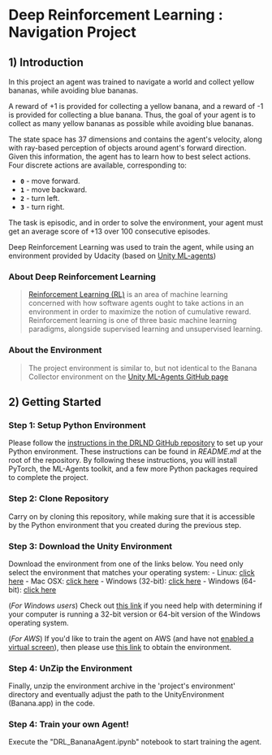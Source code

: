 # Deep Reinforcement Learning : Navigation Project

## 1) Introduction

In this project an agent was trained to navigate a world and collect yellow bananas, while avoiding blue bananas.

A reward of +1 is provided for collecting a yellow banana, and a reward of -1 is provided for collecting a blue banana.  Thus, the goal of your agent is to collect as many yellow bananas as possible while avoiding blue bananas.  

The state space has 37 dimensions and contains the agent's velocity, along with ray-based perception of objects around agent's forward direction.  Given this information, the agent has to learn how to best select actions.  Four discrete actions are available, corresponding to:
- **`0`** - move forward.
- **`1`** - move backward.
- **`2`** - turn left.
- **`3`** - turn right.

The task is episodic, and in order to solve the environment, your agent must get an average score of +13 over 100 consecutive episodes.

Deep Reinforcement Learning was used to train the agent, while using an environment provided by Udacity (based on [Unity ML-agents](https://unity.com/products/machine-learning-agents))

### About Deep Reinforcement Learning
>[Reinforcement Learning (RL)](https://en.wikipedia.org/wiki/Reinforcement_learning#:~:text=Reinforcement%20learning%20(RL)%20is%20an,supervised%20learning%20and%20unsupervised%20learning.) is an area of machine learning concerned with how software agents ought to take actions in an environment in order to maximize the notion of cumulative reward. Reinforcement learning is one of three basic machine learning paradigms, alongside supervised learning and unsupervised learning. 

### About the Environment
>The project environment is similar to, but not identical to the Banana Collector environment on the [Unity ML-Agents GitHub page](https://github.com/Unity-Technologies/ml-agents/blob/master/docs/Learning-Environment-Examples.md#banana-collector)


## 2) Getting Started

### Step 1: Setup Python Environment

Please follow the [instructions in the DRLND GitHub repository](https://github.com/udacity/deep-reinforcement-learning#dependencies) to set up your Python environment. These instructions can be found in *README.md* at the root of the repository. By following these instructions, you will install PyTorch, the ML-Agents toolkit, and a few more Python packages required to complete the project.

### Step 2: Clone Repository

Carry on by cloning this repository, while making sure that it is accessible by the Python environment that you created during the previous step.

### Step 3: Download the Unity Environment

Download the environment from one of the links below.  You need only select the environment that matches your operating system:
    - Linux: [click here](https://s3-us-west-1.amazonaws.com/udacity-drlnd/P1/Banana/Banana_Linux.zip)
    - Mac OSX: [click here](https://s3-us-west-1.amazonaws.com/udacity-drlnd/P1/Banana/Banana.app.zip)
    - Windows (32-bit): [click here](https://s3-us-west-1.amazonaws.com/udacity-drlnd/P1/Banana/Banana_Windows_x86.zip)
    - Windows (64-bit): [click here](https://s3-us-west-1.amazonaws.com/udacity-drlnd/P1/Banana/Banana_Windows_x86_64.zip)
    
   (_For Windows users_) Check out [this link](https://support.microsoft.com/en-us/help/827218/how-to-determine-whether-a-computer-is-running-a-32-bit-version-or-64) if you need help with determining if your computer is running a 32-bit version or 64-bit version of the Windows operating system.

   (_For AWS_) If you'd like to train the agent on AWS (and have not [enabled a virtual screen](https://github.com/Unity-Technologies/ml-agents/blob/master/docs/Training-on-Amazon-Web-Service.md)), then please use [this link](https://s3-us-west-1.amazonaws.com/udacity-drlnd/P1/Banana/Banana_Linux_NoVis.zip) to obtain the environment.

### Step 4: UnZip the Environment

Finally, unzip the environment archive in the 'project's environment' directory and eventually adjust the path to the UnityEnvironment (Banana.app) in the code.

### Step 4: Train your own Agent!

Execute the "DRL_BananaAgent.ipynb" notebook to start training the agent.
